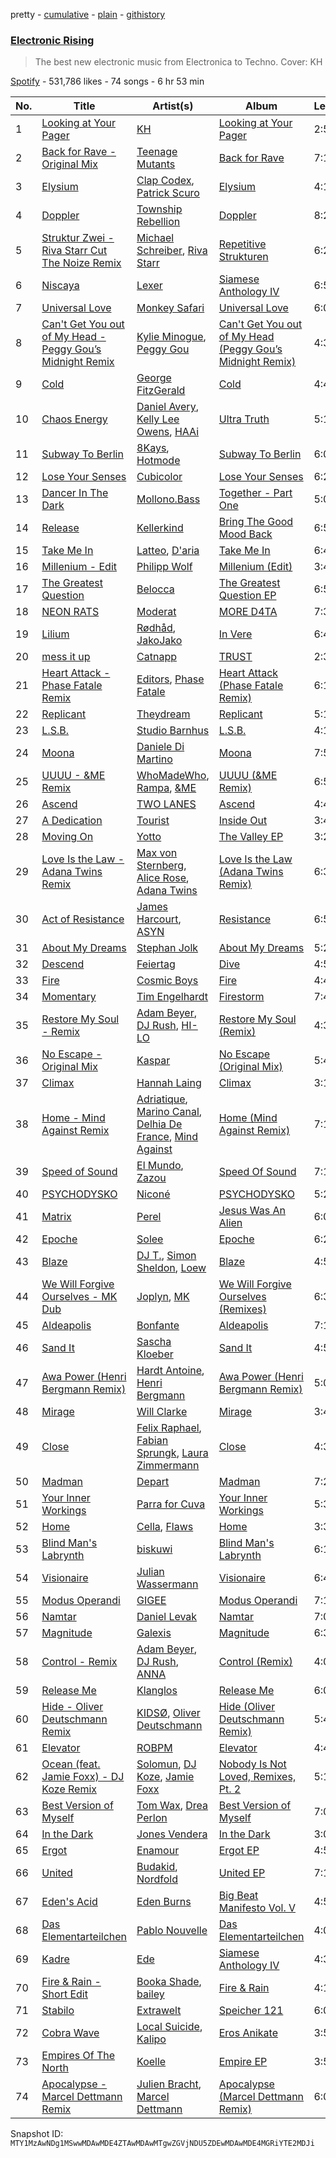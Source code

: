 pretty - [cumulative](/playlists/cumulative/37i9dQZF1DX8AliSIsGeKd.md) - [plain](/playlists/plain/37i9dQZF1DX8AliSIsGeKd) - [githistory](https://github.githistory.xyz/mackorone/spotify-playlist-archive/blob/main/playlists/plain/37i9dQZF1DX8AliSIsGeKd)

### [Electronic Rising](https://open.spotify.com/playlist/37i9dQZF1DX8AliSIsGeKd)

> The best new electronic music from Electronica to Techno\. Cover: KH

[Spotify](https://open.spotify.com/user/spotify) - 531,786 likes - 74 songs - 6 hr 53 min

| No. | Title | Artist(s) | Album | Length |
|---|---|---|---|---|
| 1 | [Looking at Your Pager](https://open.spotify.com/track/0y6CoVW1ZSBqRmPbyfhFQs) | [KH](https://open.spotify.com/artist/7nwdEDnfgNpPhWQCXX3KSx) | [Looking at Your Pager](https://open.spotify.com/album/5ZiFsbS4RLFZVyJRN3Bmvz) | 2:54 |
| 2 | [Back for Rave \- Original Mix](https://open.spotify.com/track/3XZOviqLQTQdVrLlCOH8Ji) | [Teenage Mutants](https://open.spotify.com/artist/3IFgjVPT8yeB4UnJCWOpZA) | [Back for Rave](https://open.spotify.com/album/4UrzT4RqWT6yLzcy66yHGE) | 7:18 |
| 3 | [Elysium](https://open.spotify.com/track/0VmJzhgE3LmfzJa1FdYHkl) | [Clap Codex](https://open.spotify.com/artist/56e9JiuPAOzwsOa8TDe3xj), [Patrick Scuro](https://open.spotify.com/artist/6wfL4r7ReScDTARbtSRTvB) | [Elysium](https://open.spotify.com/album/524kHwv2rSFladLRO8ipCw) | 4:13 |
| 4 | [Doppler](https://open.spotify.com/track/6uZqlAYVkF3hduXyjsK8QW) | [Township Rebellion](https://open.spotify.com/artist/4gGD7nrLZRnnCSz3KGEu4R) | [Doppler](https://open.spotify.com/album/0T0d3TrYL357SrolauDjJX) | 8:26 |
| 5 | [Struktur Zwei \- Riva Starr Cut The Noize Remix](https://open.spotify.com/track/3lxNHFaCav8LY8cn4asBLh) | [Michael Schreiber](https://open.spotify.com/artist/3dobxJR3wYBGn4SOdsu1l6), [Riva Starr](https://open.spotify.com/artist/1TRFAJu3Cw64APToZaGk9D) | [Repetitive Strukturen](https://open.spotify.com/album/092QThGp93HjHr5d0CijEk) | 6:24 |
| 6 | [Niscaya](https://open.spotify.com/track/6DFQEQej8L3kZ3rwRVptbi) | [Lexer](https://open.spotify.com/artist/2vDXLZ9mI3CdTPPIzFUKlY) | [Siamese Anthology IV](https://open.spotify.com/album/1Mqc3c5v1fLCHabJGgXxdG) | 6:54 |
| 7 | [Universal Love](https://open.spotify.com/track/7uJvzzUgt8CpkEduX4m1Sp) | [Monkey Safari](https://open.spotify.com/artist/5zovXI5By2gUhdr7EByjLa) | [Universal Love](https://open.spotify.com/album/0bGjyf76ywFnY5fMLRNLqV) | 6:08 |
| 8 | [Can't Get You out of My Head \- Peggy Gou’s Midnight Remix](https://open.spotify.com/track/1Rnx52PUuhrLrj306hOZHb) | [Kylie Minogue](https://open.spotify.com/artist/4RVnAU35WRWra6OZ3CbbMA), [Peggy Gou](https://open.spotify.com/artist/2mLA48B366zkELXYx7hcDN) | [Can't Get You out of My Head \(Peggy Gou’s Midnight Remix\)](https://open.spotify.com/album/046ZhN1OxrBDq9KSUQTzm3) | 4:31 |
| 9 | [Cold](https://open.spotify.com/track/7sIPjaEIz3puBvD9eLlSWs) | [George FitzGerald](https://open.spotify.com/artist/3KOHpygRuo1ruQAbEneR3t) | [Cold](https://open.spotify.com/album/0osdfKk3BLKntTr04VYvlo) | 4:42 |
| 10 | [Chaos Energy](https://open.spotify.com/track/2tHEINSk0N2hd2GkXCTyRd) | [Daniel Avery](https://open.spotify.com/artist/1EULJuDFWpZ9xg4YwtUGGt), [Kelly Lee Owens](https://open.spotify.com/artist/5eitAUlYmlha3LLWg7aBn5), [HAAi](https://open.spotify.com/artist/0pkLgeB9j465x1QB2kRoy4) | [Ultra Truth](https://open.spotify.com/album/32xpe2C8vcln7YEVPou5T2) | 5:13 |
| 11 | [Subway To Berlin](https://open.spotify.com/track/1MPGPVFXIGzVneJGiKNuLL) | [8Kays](https://open.spotify.com/artist/6VJ8RuUWKIgm5p5uEvZCfQ), [Hotmode](https://open.spotify.com/artist/7oaTPbORr62C2Fcvr9i2w8) | [Subway To Berlin](https://open.spotify.com/album/0oJDjxiQ7lygkK72gLEnrL) | 6:08 |
| 12 | [Lose Your Senses](https://open.spotify.com/track/4UGtoN1j6i8gtMb64Y2cDY) | [Cubicolor](https://open.spotify.com/artist/4nMIbZxtt1kWqUZ8VNKvjU) | [Lose Your Senses](https://open.spotify.com/album/6yLyY2UFppJXFz2jVXTKUM) | 6:28 |
| 13 | [Dancer In The Dark](https://open.spotify.com/track/3pYyBOW5DEfM5CjNLknnRZ) | [Mollono.Bass](https://open.spotify.com/artist/27j5PRcPefcI6q8as58zWF) | [Together \- Part One](https://open.spotify.com/album/2OyCp5DyvzRA35ZBssD2xg) | 5:05 |
| 14 | [Release](https://open.spotify.com/track/3YQxEnlF1MSmxMbge5HwQS) | [Kellerkind](https://open.spotify.com/artist/4GYQytEFxnzqH96O6QywsA) | [Bring The Good Mood Back](https://open.spotify.com/album/4oHJfzm4Snx1mvehq0a9RE) | 6:58 |
| 15 | [Take Me In](https://open.spotify.com/track/5cxx6SgUinxSOcMODwyvEb) | [Latteo](https://open.spotify.com/artist/4IQLm7ZNKGlw7AaV7okjKv), [D'aria](https://open.spotify.com/artist/1jRvpCmyVWLXnwmDvI89Sp) | [Take Me In](https://open.spotify.com/album/1HDCMA6vEjWSPlPj7n4PGY) | 6:40 |
| 16 | [Millenium \- Edit](https://open.spotify.com/track/2MCpIMRHhdN7ua7RlDWKFm) | [Philipp Wolf](https://open.spotify.com/artist/6uKv2ihEYpsDwWOW6pv1aH) | [Millenium \(Edit\)](https://open.spotify.com/album/3Iz0Ry755mM73t5s4h6iWf) | 3:40 |
| 17 | [The Greatest Question](https://open.spotify.com/track/1aTSDt9gINC9fuMMNKGmcN) | [Belocca](https://open.spotify.com/artist/3jcvzSheHd14vjraXHLGPN) | [The Greatest Question EP](https://open.spotify.com/album/2dWxRvuUgNDQAnzz7jzqBp) | 6:51 |
| 18 | [NEON RATS](https://open.spotify.com/track/6frczIwQzRtoEgwAw8N3Cv) | [Moderat](https://open.spotify.com/artist/2exkZbmNqMKnT8LRWuxWgy) | [MORE D4TA](https://open.spotify.com/album/0jx9Lgujl1dys53cwHWwNT) | 7:30 |
| 19 | [Lilium](https://open.spotify.com/track/6iQINdqIIEc7cNmRjag7NW) | [Rødhåd](https://open.spotify.com/artist/2hjOQqLAZDVolzxNhnSK2h), [JakoJako](https://open.spotify.com/artist/2ROWhaqtdj8ztIxWekIW4E) | [In Vere](https://open.spotify.com/album/7cErROe5eCmc6iS1W4aHgm) | 6:43 |
| 20 | [mess it up](https://open.spotify.com/track/2gpNArSO3LwEgD91do4BpG) | [Catnapp](https://open.spotify.com/artist/2W47Nby5KFaS1pdUt7qmCU) | [TRUST](https://open.spotify.com/album/1bvrpTqzbfMe4HvdbzwGu2) | 2:31 |
| 21 | [Heart Attack \- Phase Fatale Remix](https://open.spotify.com/track/4FSg7QZYlmQPwm91R3v8rP) | [Editors](https://open.spotify.com/artist/6e9wIFWhBPHLE9bXK8gtBI), [Phase Fatale](https://open.spotify.com/artist/1jjplgZcgCwhU7JlGhBQiw) | [Heart Attack \(Phase Fatale Remix\)](https://open.spotify.com/album/0MGtUNO8sdiuE5zwAEsBNS) | 6:15 |
| 22 | [Replicant](https://open.spotify.com/track/4TZPQmkyOD8KTQsyv87VFK) | [Theydream](https://open.spotify.com/artist/5dNuHnFp9DGGOxoQx1WB5v) | [Replicant](https://open.spotify.com/album/0RRJKozADemLSVXEba0xUq) | 5:14 |
| 23 | [L.S.B.](https://open.spotify.com/track/6oemEFeEzyfzykENkTCbKf) | [Studio Barnhus](https://open.spotify.com/artist/3BQyyXUJs39bwh0o4W2Pvs) | [L.S.B.](https://open.spotify.com/album/4O8zXtocpAJZo4kjrhMJmc) | 4:12 |
| 24 | [Moona](https://open.spotify.com/track/7f2CNLx36lMuuW7gTUPoQ9) | [Daniele Di Martino](https://open.spotify.com/artist/1P0crNTkAtkSEDCGsbd2JJ) | [Moona](https://open.spotify.com/album/5jffPo9oAHTm7HGjUapi9A) | 7:52 |
| 25 | [UUUU \- &ME Remix](https://open.spotify.com/track/0rfLJGjPdvqHXgvDCTdGc6) | [WhoMadeWho](https://open.spotify.com/artist/50Lr1puweM1hFsF1LpIZLM), [Rampa](https://open.spotify.com/artist/08jywfUS0hp8XYlYs0cvz8), [&ME](https://open.spotify.com/artist/5mIowAJMp7RKNheelruV5z) | [UUUU \(&ME Remix\)](https://open.spotify.com/album/6WcXcUljr548zs4lB6zWBb) | 6:57 |
| 26 | [Ascend](https://open.spotify.com/track/3hjQojGfx3VRcNQ6TbxyUU) | [TWO LANES](https://open.spotify.com/artist/7mnuMLgvXdCWzyB4sQCG7k) | [Ascend](https://open.spotify.com/album/2JmffBnfePm3uUMx3zdTBQ) | 4:41 |
| 27 | [A Dedication](https://open.spotify.com/track/7BijkGObSbahOwYpriNHPh) | [Tourist](https://open.spotify.com/artist/2ABBMkcUeM9hdpimo86mo6) | [Inside Out](https://open.spotify.com/album/5VSjUsRU41obhoHo0ghMO0) | 3:47 |
| 28 | [Moving On](https://open.spotify.com/track/44q90g5h6dBJAkWbKrCSuW) | [Yotto](https://open.spotify.com/artist/5Dyfxq0ZrFjjeFBdSNxDbo) | [The Valley EP](https://open.spotify.com/album/2KVBSUUfklLKmQPSTbNQqQ) | 3:25 |
| 29 | [Love Is the Law \- Adana Twins Remix](https://open.spotify.com/track/7fGa4udV3kDjJhr95Wlm6G) | [Max von Sternberg](https://open.spotify.com/artist/47Jz4Lwu4QGJSp1pxKaXLJ), [Alice Rose](https://open.spotify.com/artist/4STCMtMjSR9rsnBpfAtKYE), [Adana Twins](https://open.spotify.com/artist/2JnkjHtuUjz83gkEx8QMS4) | [Love Is the Law \(Adana Twins Remix\)](https://open.spotify.com/album/7m6lWVrRfQnZxyZdaUHydU) | 6:37 |
| 30 | [Act of Resistance](https://open.spotify.com/track/05EuCQq4zvGHTEwOyRNKxU) | [James Harcourt](https://open.spotify.com/artist/0vClj7nDFd3J6mRKNmdZ0O), [ASYN](https://open.spotify.com/artist/6AfX2BDk22oYWVRKh5uqeA) | [Resistance](https://open.spotify.com/album/03M7m6grdcKWwgO58Q2iSw) | 6:53 |
| 31 | [About My Dreams](https://open.spotify.com/track/0esqnRo6slUc3hjqppnVAn) | [Stephan Jolk](https://open.spotify.com/artist/7w0ddx9rFndvpiqO1VOxJM) | [About My Dreams](https://open.spotify.com/album/5IQWTaU7T5EQk6zzQZZfod) | 5:20 |
| 32 | [Descend](https://open.spotify.com/track/5UKeDBuyUvMAbxTgbdohBB) | [Feiertag](https://open.spotify.com/artist/1GLnhRhNDXOofP7IlDxT5q) | [Dive](https://open.spotify.com/album/1mwiBmnAqfntxCXACaIjot) | 4:57 |
| 33 | [Fire](https://open.spotify.com/track/576g4AWp68fUr4iSBp8wQy) | [Cosmic Boys](https://open.spotify.com/artist/2jvTYwyzxK1FVYGEoKfZLQ) | [Fire](https://open.spotify.com/album/0q66n2F4XQvLAKRMO6YddR) | 4:45 |
| 34 | [Momentary](https://open.spotify.com/track/7w1XEGMMKGuzPsXO3zU9ZT) | [Tim Engelhardt](https://open.spotify.com/artist/74HdscE6G74tt01dbVZULE) | [Firestorm](https://open.spotify.com/album/4OQwkJa6EB9QUxV8eSEUKH) | 7:40 |
| 35 | [Restore My Soul \- Remix](https://open.spotify.com/track/2Po3vOi0P5KxVmlR1vjzgf) | [Adam Beyer](https://open.spotify.com/artist/1btv9qmIpbp7q1ixCYNdHu), [DJ Rush](https://open.spotify.com/artist/6gBmUpKvNYtnQTSLK5vwS5), [HI\-LO](https://open.spotify.com/artist/0ETJQforv5OXgDgidQv9qd) | [Restore My Soul \(Remix\)](https://open.spotify.com/album/7bfdsv9IXDHvBwIYrDDCDs) | 4:32 |
| 36 | [No Escape \- Original Mix](https://open.spotify.com/track/2IOJRiFDWjFw2Q66qGTBAu) | [Kaspar](https://open.spotify.com/artist/679xKCdF1dBRH0gGgZfcCC) | [No Escape \(Original Mix\)](https://open.spotify.com/album/7yv5CkZH0FX99Q2DTa5GYS) | 5:48 |
| 37 | [Climax](https://open.spotify.com/track/5kV4UK6QYYOvBDe3nH0Djs) | [Hannah Laing](https://open.spotify.com/artist/1QEd635szhierW6gzRiS1o) | [Climax](https://open.spotify.com/album/75F1ELRXCrRGAPwavt9PNC) | 3:18 |
| 38 | [Home \- Mind Against Remix](https://open.spotify.com/track/0pyjqTGLsrg1r6m5YR4tuq) | [Adriatique](https://open.spotify.com/artist/02DWGcShQivFepRvGJ7xhB), [Marino Canal](https://open.spotify.com/artist/6qdVbTc8Uvy0VJyDZbYTd8), [Delhia De France](https://open.spotify.com/artist/7A4TdwdnxfR9auD1yAmpWD), [Mind Against](https://open.spotify.com/artist/48LWLoeY0dhwaiX1FRsn72) | [Home \(Mind Against Remix\)](https://open.spotify.com/album/0UTTvSP2puk1FP4NQzWKb3) | 7:17 |
| 39 | [Speed of Sound](https://open.spotify.com/track/4UFmK1Cvam4YaAoISiyUJG) | [El Mundo](https://open.spotify.com/artist/2P98rkELDQVyC1olsD2Cej), [Zazou](https://open.spotify.com/artist/7jXNReRQIMcQpWsWCNjeV1) | [Speed Of Sound](https://open.spotify.com/album/0saoiEzAyhQ3ihzzGflYnW) | 7:11 |
| 40 | [PSYCHODYSKO](https://open.spotify.com/track/6SUhqjKnzoD6NapngfSNEF) | [Niconé](https://open.spotify.com/artist/70s3JhU9Ai0cIowagibjNI) | [PSYCHODYSKO](https://open.spotify.com/album/2lFstCwn0jCvKn0sR2TQ2c) | 5:24 |
| 41 | [Matrix](https://open.spotify.com/track/7G4fOvwtIkEtj4BQY0Z2vK) | [Perel](https://open.spotify.com/artist/5cmqnZNaNDqgcsTOkQUmqB) | [Jesus Was An Alien](https://open.spotify.com/album/6yW2qRVWPq2BaMaQK4nWyq) | 6:08 |
| 42 | [Epoche](https://open.spotify.com/track/5Gxh6WPQVqsfESePvpHsDf) | [Solee](https://open.spotify.com/artist/0r0m8up7CjS8TJodH2HX7C) | [Epoche](https://open.spotify.com/album/2Md53Ho2kXNMATFL8pK3go) | 6:26 |
| 43 | [Blaze](https://open.spotify.com/track/2QRLlpCqmtFiDnHDqU9NrW) | [DJ T.](https://open.spotify.com/artist/3gkLqGRDA19txXCSKXq6Gx), [Simon Sheldon](https://open.spotify.com/artist/7gSCcResgnyJoooAhjQCzG), [Loew](https://open.spotify.com/artist/7Baf5stNqDGIu1lqElNkp4) | [Blaze](https://open.spotify.com/album/6zeFKJE1JNr9aZ5c6Y5lmd) | 4:57 |
| 44 | [We Will Forgive Ourselves \- MK Dub](https://open.spotify.com/track/1iZtXObHD0IQjLF8iIto11) | [Joplyn](https://open.spotify.com/artist/32Jt1AK733JbFR82hEZ0Ih), [MK](https://open.spotify.com/artist/1yqxFtPHKcGcv6SXZNdyT9) | [We Will Forgive Ourselves \(Remixes\)](https://open.spotify.com/album/5HUKGlJKoTqnvgM5Uy9CmV) | 6:30 |
| 45 | [Aldeapolis](https://open.spotify.com/track/1HSLxCm2XQJKeeUidwcVeK) | [Bonfante](https://open.spotify.com/artist/0hKk2DCpmmWR348mAcRe0p) | [Aldeapolis](https://open.spotify.com/album/7otxLp1aUVPOwsO5FXhqEG) | 7:15 |
| 46 | [Sand It](https://open.spotify.com/track/03q6xcejhFZFETCC4tRRwK) | [Sascha Kloeber](https://open.spotify.com/artist/1Rle6CpNbJy2S3nJVTjpNU) | [Sand It](https://open.spotify.com/album/2jtwBVORaeXQnpfMynOaaU) | 4:52 |
| 47 | [Awa Power \(Henri Bergmann Remix\)](https://open.spotify.com/track/0tqJYaO7R20rv11dzrJ6EN) | [Hardt Antoine](https://open.spotify.com/artist/3nJOVgthGYcDojzO7utIyA), [Henri Bergmann](https://open.spotify.com/artist/1FiAkaEAyepvi57FmYvJqo) | [Awa Power \(Henri Bergmann Remix\)](https://open.spotify.com/album/1FWnEEMzxlFY61oSvrWJfF) | 5:05 |
| 48 | [Mirage](https://open.spotify.com/track/3ZWo7cjpmthm54fMaQkuMc) | [Will Clarke](https://open.spotify.com/artist/1OmOdgwIzub8DYPxQYbbbi) | [Mirage](https://open.spotify.com/album/4t1iukMZzxhyraFW9pMcFW) | 3:48 |
| 49 | [Close](https://open.spotify.com/track/0wHU1VB8hLHPTnalGlLSdR) | [Felix Raphael](https://open.spotify.com/artist/4nknUpUYu4baxWwkunq81Z), [Fabian Sprungk](https://open.spotify.com/artist/0WCaG0w6y05Cs7u3FvmrX5), [Laura Zimmermann](https://open.spotify.com/artist/209S6XTQtBUlQZzR4HXsoS) | [Close](https://open.spotify.com/album/0nN43Yz75zSEB1iLvU7d6w) | 4:39 |
| 50 | [Madman](https://open.spotify.com/track/4LXl83AHAkdMVLWoFfKF31) | [Depart](https://open.spotify.com/artist/5Mqcuj649T5GFhMGlaNGHy) | [Madman](https://open.spotify.com/album/4WFXuTDpA77bBtWuv4t74a) | 7:28 |
| 51 | [Your Inner Workings](https://open.spotify.com/track/3nEHRDu0SiBcMYg5WuHsN0) | [Parra for Cuva](https://open.spotify.com/artist/238y1dKPtMeFEpX3Y6H1Vr) | [Your Inner Workings](https://open.spotify.com/album/4ABZUaxjI2R19wvLzXgNHC) | 5:33 |
| 52 | [Home](https://open.spotify.com/track/4LjLBsOBj0WTF4w1Ld9FY3) | [Cella](https://open.spotify.com/artist/3w7ASanLoAsQcWhd7V9DpJ), [Flaws](https://open.spotify.com/artist/0DX1pMk1b22S536hNGtFDY) | [Home](https://open.spotify.com/album/1EeN1oYu1EJ47zlIphQcNy) | 3:35 |
| 53 | [Blind Man's Labrynth](https://open.spotify.com/track/7hJzN5ElQldceuUx2PDJCI) | [biskuwi](https://open.spotify.com/artist/2wdY7YDYVddKtVbbgh1fCT) | [Blind Man's Labrynth](https://open.spotify.com/album/5RUnOeEwxOvx3ASntUuwxa) | 6:16 |
| 54 | [Visionaire](https://open.spotify.com/track/080Ta6y45xccSK0q9Hct9d) | [Julian Wassermann](https://open.spotify.com/artist/6QXqARXg4hZ3oAUitm2gU0) | [Visionaire](https://open.spotify.com/album/0cdOTswaFmWaGLvWYsoEuA) | 6:49 |
| 55 | [Modus Operandi](https://open.spotify.com/track/5kGJwbJ0zECLqZVUY2M0zX) | [GIGEE](https://open.spotify.com/artist/7mqebOCOql0RKtn1bGUdOd) | [Modus Operandi](https://open.spotify.com/album/0KSjJRKyzPTT1msfbEonPl) | 7:15 |
| 56 | [Namtar](https://open.spotify.com/track/2Xfcb3UDq4osSNXD4tcUtt) | [Daniel Levak](https://open.spotify.com/artist/0M9vCRnHAMGWUi9i89LLeh) | [Namtar](https://open.spotify.com/album/0LEttMZzw1Ub66CONc4DtW) | 7:06 |
| 57 | [Magnitude](https://open.spotify.com/track/6edLNpSyKXd19GbXlZhXMg) | [Galexis](https://open.spotify.com/artist/6ydngh1ULBhKlPd1ntB92h) | [Magnitude](https://open.spotify.com/album/22UnBvHunUCSNB70gzl1jP) | 6:34 |
| 58 | [Control \- Remix](https://open.spotify.com/track/4Elu1ULm0zAMqP0hsRvQtm) | [Adam Beyer](https://open.spotify.com/artist/1btv9qmIpbp7q1ixCYNdHu), [DJ Rush](https://open.spotify.com/artist/6gBmUpKvNYtnQTSLK5vwS5), [ANNA](https://open.spotify.com/artist/3wkaDi2HJV3eCaBJ4iH6om) | [Control \(Remix\)](https://open.spotify.com/album/7lWGicyFxvzR1Ep2nYR9y2) | 4:04 |
| 59 | [Release Me](https://open.spotify.com/track/2Lnk1GLLbg6Z10k9cQIoMO) | [Klanglos](https://open.spotify.com/artist/1jV311C5ADuBqCPpprsjUp) | [Release Me](https://open.spotify.com/album/36FqgtWPPZbZ4AS6NMI08I) | 6:01 |
| 60 | [Hide \- Oliver Deutschmann Remix](https://open.spotify.com/track/580c85zK4JmrmYwSII6wiU) | [KIDSØ](https://open.spotify.com/artist/7qJHwvMJBW2Da8kt79uexr), [Oliver Deutschmann](https://open.spotify.com/artist/189aZgqac0fpuq6i8gcTrM) | [Hide \(Oliver Deutschmann Remix\)](https://open.spotify.com/album/0DRm1afATuTfixAqLjNUzn) | 5:44 |
| 61 | [Elevator](https://open.spotify.com/track/0uN1CisjEbMxUlE21W4VqE) | [ROBPM](https://open.spotify.com/artist/6QfZgJa0nrIKLwAdso7ai9) | [Elevator](https://open.spotify.com/album/3LYf7PPkVGRj18FssB1Y82) | 4:41 |
| 62 | [Ocean \(feat\. Jamie Foxx\) \- DJ Koze Remix](https://open.spotify.com/track/6aXZxlv7H26dTul1IetR3p) | [Solomun](https://open.spotify.com/artist/5wJK4kQAkVGjqM9x46KQOC), [DJ Koze](https://open.spotify.com/artist/1kR99O4MgSTasyeJh8UFCg), [Jamie Foxx](https://open.spotify.com/artist/7LnaAXbDVIL75IVPnndf7w) | [Nobody Is Not Loved, Remixes, Pt\. 2](https://open.spotify.com/album/5xq4m6AJBvYZn9HYeGFmuc) | 5:12 |
| 63 | [Best Version of Myself](https://open.spotify.com/track/7ue2NL1Q2XpBqApoWdUx4v) | [Tom Wax](https://open.spotify.com/artist/1b0WGyps7QC5KqSSq57wXX), [Drea Perlon](https://open.spotify.com/artist/66z8ifbUF6uMEg6X44vXbw) | [Best Version of Myself](https://open.spotify.com/album/2MNC8Lzcla9W4W2c87tZWR) | 7:01 |
| 64 | [In the Dark](https://open.spotify.com/track/4sr7ImcuniLrQw6Gfl5nLh) | [Jones Vendera](https://open.spotify.com/artist/1GpnFKKszyh0e5ayxkREKT) | [In the Dark](https://open.spotify.com/album/56IOwho6ZqEEROHD5MPQlL) | 3:09 |
| 65 | [Ergot](https://open.spotify.com/track/1G6dyaNXhkx0HCM3ZcIJ22) | [Enamour](https://open.spotify.com/artist/6D1PUSzHf2Z4jTFIdhjJoO) | [Ergot EP](https://open.spotify.com/album/05c7P8PiH5Xv8E2R0S5Kg3) | 4:56 |
| 66 | [United](https://open.spotify.com/track/52NtquZy2Zcz9ELDPXXvA2) | [Budakid](https://open.spotify.com/artist/2MNTXvxPuFuHRYSMN7EEFL), [Nordfold](https://open.spotify.com/artist/2QAapUP6tz100gnoEb0ITc) | [United EP](https://open.spotify.com/album/5z3BSfWn1PlF23p2Oxt1YK) | 7:17 |
| 67 | [Eden's Acid](https://open.spotify.com/track/5Jc7jNiZ5Axf57iy8pTZUn) | [Eden Burns](https://open.spotify.com/artist/6lItMkb0pYOU1DvFUWgYo2) | [Big Beat Manifesto Vol\. V](https://open.spotify.com/album/73qqk6hd5Okw6WQxMKaXOo) | 4:55 |
| 68 | [Das Elementarteilchen](https://open.spotify.com/track/57gXDWwsbl1XiDShlRYO4E) | [Pablo Nouvelle](https://open.spotify.com/artist/2OIJq28O1lXrZ2x3NGSk8P) | [Das Elementarteilchen](https://open.spotify.com/album/2Sojp8BcLL1FWCDoIX7fuw) | 4:01 |
| 69 | [Kadre](https://open.spotify.com/track/3DzAj2qhfiexN08bzQGuur) | [Ede](https://open.spotify.com/artist/7mxkWNWc7ceydKrZmVQmKK) | [Siamese Anthology IV](https://open.spotify.com/album/1Mqc3c5v1fLCHabJGgXxdG) | 4:38 |
| 70 | [Fire & Rain \- Short Edit](https://open.spotify.com/track/1kiubNQ6JTIFGHXEWB75i2) | [Booka Shade](https://open.spotify.com/artist/2CKaDZ1Yo8YnWega9IeUzB), [bailey](https://open.spotify.com/artist/11cVIlWcbl4NaDtqlrVCaM) | [Fire & Rain](https://open.spotify.com/album/6NbI129PD6HJi5Yd14M9t2) | 4:13 |
| 71 | [Stabilo](https://open.spotify.com/track/5Kq5MqMhVdGjLCvXlFtgOa) | [Extrawelt](https://open.spotify.com/artist/3VRvi42U8SsiT4YKP5LNCB) | [Speicher 121](https://open.spotify.com/album/7lrT53pOpqC7PxnWSkeIAt) | 6:02 |
| 72 | [Cobra Wave](https://open.spotify.com/track/17q956dEd3zfnajh8YdIEb) | [Local Suicide](https://open.spotify.com/artist/0oRegIGGmJDXVaVfgWuoz0), [Kalipo](https://open.spotify.com/artist/7ud6dY3K4gi4Q0uVlLd8Hi) | [Eros Anikate](https://open.spotify.com/album/1G5fFjR0sDaXEM3pLV2USx) | 3:55 |
| 73 | [Empires Of The North](https://open.spotify.com/track/5Tk2XCfrRLVwVMK4zvk690) | [Koelle](https://open.spotify.com/artist/6kkdxR4fLeX1bz8Ujruh3a) | [Empire EP](https://open.spotify.com/album/6di6YbDP1WIdHmsboMKikN) | 3:50 |
| 74 | [Apocalypse \- Marcel Dettmann Remix](https://open.spotify.com/track/0o5rQp5cmJJC5mW0xUd2d8) | [Julien Bracht](https://open.spotify.com/artist/10dTAeheJUqaoY9C0UxdHx), [Marcel Dettmann](https://open.spotify.com/artist/1sxHp39RqBEE01pgVqsdyP) | [Apocalypse \(Marcel Dettmann Remix\)](https://open.spotify.com/album/52UwppQ2dI4V6E8v2NLzBz) | 6:03 |

Snapshot ID: `MTY1MzAwNDg1MSwwMDAwMDE4ZTAwMDAwMTgwZGVjNDU5ZDEwMDAwMDE4MGRiYTE2MDJi`
